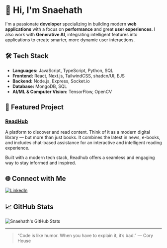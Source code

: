 <!-- Hi there, I'm Snaehath 👋 -->

# 👋 Hi, I'm Snaehath

I'm a passionate **developer** specializing in building modern **web applications** with a focus on **performance** and great **user experiences**. I also work with **Generative AI**, integrating intelligent features into applications to create smarter, more dynamic user interactions.

## 🛠️ Tech Stack

- **Languages:** JavaScript, TypeScript, Python, SQL
- **Frontend:** React, Next.js, TailwindCSS, shadcn/UI, EJS
- **Backend:** Node.js, Express, Socket.io
- **Database:** MongoDB, SQL
- **AI/ML & Computer Vision:** TensorFlow, OpenCV

## 🚀 Featured Project

### [ReadHub](https://readhub-frontend.onrender.com/)
A platform to discover and read content. Think of it as a modern digital library — but more than just books. It combines the latest in news, e-books, and includes chat-based assistance for an interactive and intelligent reading experience.

Built with a modern tech stack, Readhub offers a seamless and engaging way to stay informed and inspired.

## 🌐 Connect with Me

[![LinkedIn](https://img.shields.io/badge/Snaehath%20P.-0077B5?style=flat-square&logo=linkedin&logoColor=white)](https://www.linkedin.com/in/snaehath-p-755997364/)

## 📈 GitHub Stats

![Snaehath's GitHub Stats](https://github-readme-stats.vercel.app/api?username=Snaehath&show_icons=true&theme=radical)

---

> “Code is like humor. When you have to explain it, it’s bad.” — Cory House

<!--
Want to add more? Let me know!
-->
